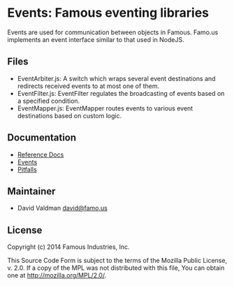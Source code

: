 Events: Famous eventing libraries
=================================

Events are used for communication between objects in Famous.  Famo.us implements
an event interface similar to that used in NodeJS.


## Files

- EventArbiter.js: A switch which wraps several event destinations and redirects
  received events to at most one of them.
- EventFilter.js: EventFilter regulates the broadcasting of events based on a
  specified condition.
- EventMapper.js: EventMapper routes events to various event destinations based
  on custom logic.


## Documentation

- [Reference Docs][reference-documentation]
- [Events][events]
- [Pitfalls][pitfalls]


## Maintainer

- David Valdman <david@famo.us>


## License

Copyright (c) 2014 Famous Industries, Inc.

This Source Code Form is subject to the terms of the Mozilla Public License,
v. 2.0. If a copy of the MPL was not distributed with this file, You can obtain
one at http://mozilla.org/MPL/2.0/.


[reference-documentation]: http://famo.us/docs
[events]: http://famo.us/guides/dev/events.html
[pitfalls]: http://famo.us/guides/dev/pitfalls.html

